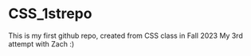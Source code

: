 # CSS_1strepo
This is my first github repo, created from CSS class in Fall 2023
My 3rd attempt with Zach :)
